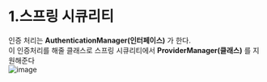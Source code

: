 # 1.스프링 시큐리티

 인증 처리는 **AuthenticationManager(인터페이스)** 가 한다.  
 이 인증처리를 해줄 클래스로 스프링 시큐리티에서 **ProviderManager(클래스)** 를 지원해준다  
 ![image](https://user-images.githubusercontent.com/53259940/64058881-a73ca280-cbec-11e9-8309-38ebcfa8e40d.png)
